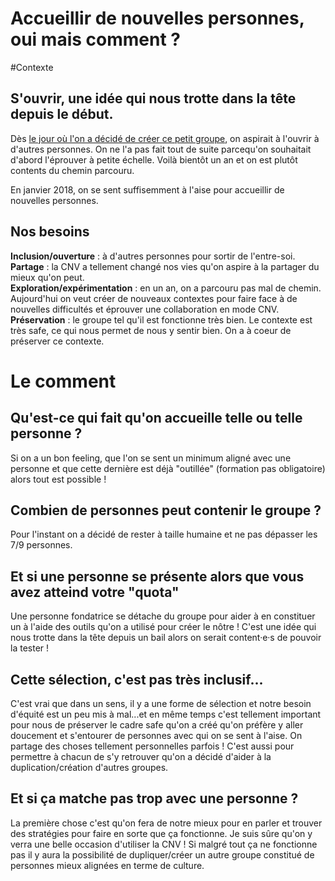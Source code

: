 # Accueillir de nouvelles personnes, oui mais comment ? 

#Contexte

## S'ouvrir, une idée qui nous trotte dans la tête depuis le début.
Dès [le jour où l'on a décidé de créer ce petit groupe](https://github.com/cnvpoilsauxpieds/documentation/blob/master/compte-rendus-atelier/atelier-1.md), on aspirait à l'ouvrir à d'autres personnes. On ne l'a pas fait tout de suite parcequ'on souhaitait d'abord l'éprouver à petite échelle. Voilà bientôt un an et on est plutôt contents du chemin parcouru.   

En janvier 2018, on se sent suffisemment à l'aise pour accueillir de nouvelles personnes. 

## Nos besoins
**Inclusion/ouverture** : à d'autres personnes pour sortir de l'entre-soi.   
**Partage** : la CNV a tellement changé nos vies qu'on aspire à la partager du mieux qu'on peut.  
**Exploration/expérimentation** : en un an, on a parcouru pas mal de chemin. Aujourd'hui on veut créer de nouveaux contextes pour faire face à de nouvelles difficultés et éprouver une collaboration en mode CNV.  
**Préservation** : le groupe tel qu'il est fonctionne très bien. Le contexte est très safe, ce qui nous permet de nous y sentir bien. On a à coeur de préserver ce contexte.

# Le comment

## Qu'est-ce qui fait qu'on accueille telle ou telle personne ? 
Si on a un bon feeling, que l'on se sent un minimum aligné avec une personne et que cette dernière est déjà "outillée" (formation pas obligatoire) alors tout est possible !

## Combien de personnes peut contenir le groupe ? 
Pour l'instant on a décidé de rester à taille humaine et ne pas dépasser les 7/9 personnes. 

## Et si une personne se présente alors que vous avez atteind votre "quota"
Une personne fondatrice se détache du groupe pour aider à en constituer un à l'aide des outils qu'on a utilisé pour créer le nôtre ! C'est une idée qui nous trotte dans la tête depuis un bail alors on serait content·e·s de pouvoir la tester !

## Cette sélection, c'est pas très inclusif...
C'est vrai que dans un sens, il y a une forme de sélection et notre besoin d'équité est un peu mis à mal...et en même temps c'est tellement important pour nous de préserver le cadre safe qu'on a créé qu'on préfère y aller doucement et s'entourer de personnes avec qui on se sent à l'aise. On partage des choses tellement personnelles parfois !
C'est aussi pour permettre à chacun de s'y retrouver qu'on a décidé d'aider à la duplication/création d'autres groupes. 

## Et si ça matche pas trop avec une personne ? 
La première chose c'est qu'on fera de notre mieux pour en parler et trouver des stratégies pour faire en sorte que ça fonctionne. Je suis sûre qu'on y verra une belle occasion d'utiliser la CNV !
Si malgré tout ça ne fonctionne pas il y aura la possibilité de dupliquer/créer un autre groupe constitué de personnes mieux alignées en terme de culture. 

